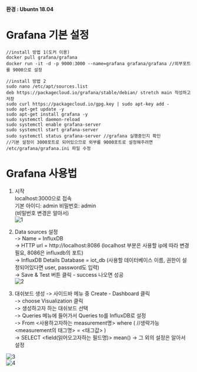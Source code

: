 **환경 : Ubuntn 18.04**

Grafana 기본 설정
================
~~~
//install 방법 1(도커 이용)
docker pull grafana/grafana
docker run -it -d -p 9000:3000 --name=grafana grafana/grafana //외부포트를 9000으로 설정

//install 방법 2
sudo nano /etc/apt/sources.list
deb https://packagecloud.io/grafana/stable/debian/ stretch main 작성하고 저장
sudo curl https://packagecloud.io/gpg.key | sudo apt-key add -
sudo apt-get update -y
sudo apt-get install grafana -y
sudo systemctl daemon-reload
sudo systemctl enable grafana-server
sudo systemctl start grafana-server
sudo systemctl status grafana-server //grafana 실행중인지 확인
//기본 설정이 3000포트로 되어있으므로 외부를 9000포트로 설정해주려면 /etc/grafana/grafana.ini 파일 수정
~~~

Grafana 사용법
==============
1. 시작  
localhost:3000으로 접속  
기본 아이디: admin 비밀번호: admin  
(비밀번호 변경은 알아서)   
![1](https://user-images.githubusercontent.com/46422952/53957822-b6053980-4122-11e9-81b1-ba2a982b5f6a.png)  

2. Data sources 설정  
-> Name = InfluxDB  
-> HTTP url = http://localhost:8086 (localhost 부분은 사용할 ip에 따라 변경 필요, 8086은 influxdb의 포트)  
-> InfluxDB Details Database = iot_db (사용할 데이터베이스 이름, 권한이 설정되어있다면 user, password도 입력)  
-> Save & Test 버튼 클릭 - success 나오면 성공  
![2](https://user-images.githubusercontent.com/46422952/53957824-b998c080-4122-11e9-8fd5-7959cd71ad0f.png)  

3. 대쉬보드 생성
-> 사이드바 메뉴 중 Create - Dashboard 클릭  
-> choose Visualization 클릭  
-> 생성하고자 하는 대쉬보드 선택  
-> Queries 메뉴에 들어가서 Queries to를 InfluxDB로 설정  
-> From <default> <사용하고자하는 measurement명> where ( //생략가능 <measurement의 태그명> = <태그값> )  
-> SELECT <field(읽어오고자하는 필드명)> mean()
-> 그 외의 설정은 알아서 설정  
  
![3](https://user-images.githubusercontent.com/46422952/53957826-bbfb1a80-4122-11e9-9e55-18085ebc568e.png)  
![4](https://user-images.githubusercontent.com/46422952/53957831-bef60b00-4122-11e9-9f21-9e50639fbc47.png)  
  



